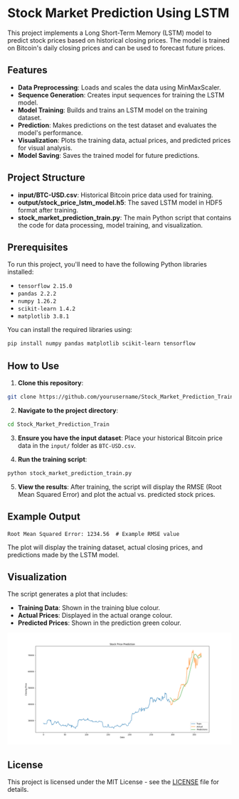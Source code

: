 # Stock Market Prediction Using LSTM

This project implements a Long Short-Term Memory (LSTM) model to predict stock prices based on historical closing prices. The model is trained on Bitcoin's daily closing prices and can be used to forecast future prices.

## Features

- **Data Preprocessing**: Loads and scales the data using MinMaxScaler.
- **Sequence Generation**: Creates input sequences for training the LSTM model.
- **Model Training**: Builds and trains an LSTM model on the training dataset.
- **Prediction**: Makes predictions on the test dataset and evaluates the model's performance.
- **Visualization**: Plots the training data, actual prices, and predicted prices for visual analysis.
- **Model Saving**: Saves the trained model for future predictions.

## Project Structure

- **input/BTC-USD.csv**: Historical Bitcoin price data used for training.
- **output/stock_price_lstm_model.h5**: The saved LSTM model in HDF5 format after training.
- **stock_market_prediction_train.py**: The main Python script that contains the code for data processing, model training, and visualization.

## Prerequisites

To run this project, you'll need to have the following Python libraries installed:

- `tensorflow 2.15.0`
- `pandas 2.2.2`
- `numpy 1.26.2`
- `scikit-learn 1.4.2`
- `matplotlib 3.8.1`

You can install the required libraries using:

```bash
pip install numpy pandas matplotlib scikit-learn tensorflow
```

## How to Use

1. **Clone this repository**:

```bash
git clone https://github.com/yourusername/Stock_Market_Prediction_Train.git
```

2. **Navigate to the project directory**:

```bash
cd Stock_Market_Prediction_Train
```

3. **Ensure you have the input dataset**: Place your historical Bitcoin price data in the `input/` folder as `BTC-USD.csv`.

4. **Run the training script**:

```bash
python stock_market_prediction_train.py
```

5. **View the results**: After training, the script will display the RMSE (Root Mean Squared Error) and plot the actual vs. predicted stock prices.

## Example Output

```
Root Mean Squared Error: 1234.56  # Example RMSE value
```

The plot will display the training dataset, actual closing prices, and predictions made by the LSTM model.

## Visualization

The script generates a plot that includes:

- **Training Data**: Shown in the training blue colour.
- **Actual Prices**: Displayed in the actual orange colour.
- **Predicted Prices**: Shown in the prediction green colour.

![Stock Price Prediction](https://github.com/Skynerd/Stock_Market_Prediction_Training/blob/main/ReadMe/DemoPlot.png)  

## License

This project is licensed under the MIT License - see the [LICENSE](LICENSE) file for details. 
